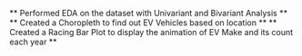 ** Performed EDA on the dataset with Univariant and Bivariant Analysis **
** Created a Choropleth to find out EV Vehicles based on location **
** Created a Racing Bar Plot to display the animation of EV Make and its count each year ** 
